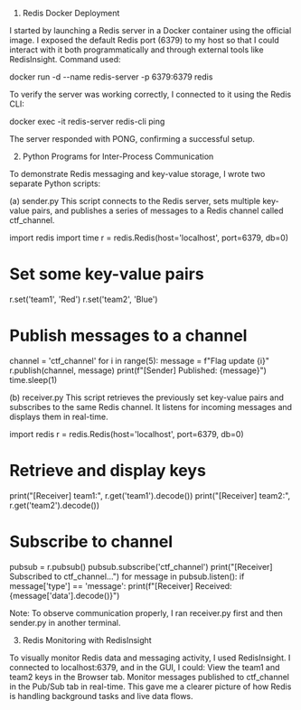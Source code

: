 1. Redis Docker Deployment

I started by launching a Redis server in a Docker container using the official image. I exposed the default Redis port (6379) to my host so that I could interact with it both programmatically and through external tools like RedisInsight.
Command used:

docker run -d --name redis-server -p 6379:6379 redis

To verify the server was working correctly, I connected to it using the Redis CLI:

docker exec -it redis-server redis-cli
ping

The server responded with PONG, confirming a successful setup.

2. Python Programs for Inter-Process Communication

To demonstrate Redis messaging and key-value storage, I wrote two separate Python scripts:

(a) sender.py
This script connects to the Redis server, sets multiple key-value pairs, and publishes a series of messages to a Redis channel called ctf_channel.

import redis
import time
r = redis.Redis(host='localhost', port=6379, db=0)
# Set some key-value pairs
r.set('team1', 'Red')
r.set('team2', 'Blue')
# Publish messages to a channel
channel = 'ctf_channel'
for i in range(5):
    message = f"Flag update {i}"
    r.publish(channel, message)
    print(f"[Sender] Published: {message}")
    time.sleep(1)

(b) receiver.py
This script retrieves the previously set key-value pairs and subscribes to the same Redis channel. It listens for incoming messages and displays them in real-time.

import redis
r = redis.Redis(host='localhost', port=6379, db=0)
# Retrieve and display keys
print("[Receiver] team1:", r.get('team1').decode())
print("[Receiver] team2:", r.get('team2').decode())
# Subscribe to channel
pubsub = r.pubsub()
pubsub.subscribe('ctf_channel')
print("[Receiver] Subscribed to ctf_channel...")
for message in pubsub.listen():
    if message['type'] == 'message':
        print(f"[Receiver] Received: {message['data'].decode()}")

Note: To observe communication properly, I ran receiver.py first and then sender.py in another terminal.


3. Redis Monitoring with RedisInsight

To visually monitor Redis data and messaging activity, I used RedisInsight. I connected to localhost:6379, and in the GUI, I could:
    View the team1 and team2 keys in the Browser tab.
    Monitor messages published to ctf_channel in the Pub/Sub tab in real-time.
This gave me a clearer picture of how Redis is handling background tasks and live data flows.
